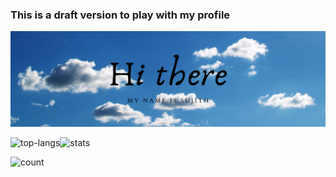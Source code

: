 ### This is a draft version to play with my profile

<img src="https://github.com/sujithq/sujithq/blob/master/banner-header.png" alt="Hi I Am Sujith">

<p><img align="left" src="https://github-readme-stats.vercel.app/api/top-langs/?username=sujithq&layout=compact&hide=html" alt="top-langs" /></p>

<p><img align="left" src="https://github-readme-stats.vercel.app/api?username=sujithq&layout=compact&hide=html" alt="stats" /></p>

<br>

<p><img align="left" src="http://hits.dwyl.com/sujithq/sujithq.svg" alt="count" /></p>

<!--
**sujithq/sujithq** is a ✨ _special_ ✨ repository because its `README.md` (this file) appears on your GitHub profile.

Here are some ideas to get you started:

- 🔭 I’m currently working on ...
- 🌱 I’m currently learning ...
- 👯 I’m looking to collaborate on ...
- 🤔 I’m looking for help with ...
- 💬 Ask me about ...
- 📫 How to reach me: ...
- 😄 Pronouns: ...
- ⚡ Fun fact: ...
-->
